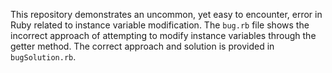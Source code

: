 This repository demonstrates an uncommon, yet easy to encounter, error in Ruby related to instance variable modification.  The `bug.rb` file shows the incorrect approach of attempting to modify instance variables through the getter method.  The correct approach and solution is provided in `bugSolution.rb`.